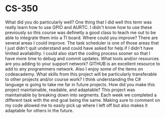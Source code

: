 # CS-350

What did you do particularly well?
One thing that I did well this term was really learn how to use GPIO and AURTC. I didn't know how to use these previously so this course was definetly a good class to teach me out to be able to integrate them into a TI board. 
Where could you improve?
There are several areas I could improve. The task scheduler is one of those areas that I just didn't quit understand and could have asked for help if I didn't have limited availability. I could also start the coding process sooner so that I have more time to debug and commit updates. 
What tools and/or resources are you adding to your support network?
GITHUB is an excellent resource to add to any programmers network. Also I enjoy some of the items on codeacademy.
What skills from this project will be particularly transferable to other projects and/or course work?
I think understanding the C# language is going to take me far in future projects.
How did you make this project maintainable, readable, and adaptable?
This project was maintainable by breaking down into segments. Each week we completed a different task with the end goal being the same. Making sure to comment on my code allowed me to easily pick up where I left off but also makes it adaptable for others in the future.
